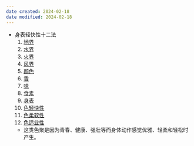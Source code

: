 ```yaml
---
date created: 2024-02-18
date modified: 2024-02-18
---
```

- 身表轻快性十二法
    1. [地界](地界.md) 
    2. [水界](水界.md)
    3. [火界](火界.md)
    4. [风界](风界.md)
    5. [颜色](颜色.md)
    6. [香](香.md)
    7. [味](味.md)
    8. [食素](食素.md) 
    9. [身表](身表.md) 
    10. [色轻快性](色轻快性.md)
    11. [色柔软性](色柔软性.md)
    12. [色适业性](色适业性.md) 
    - 这类色聚是因为青春、健康、强壮等而身体动作感觉优雅、轻柔和轻松时产生。 
